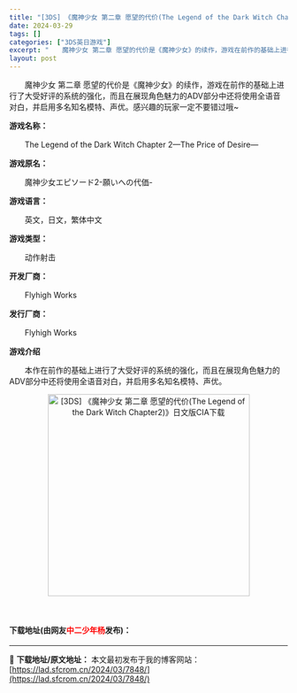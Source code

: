 ```yaml
---
title: "[3DS] 《魔神少女 第二章 愿望的代价(The Legend of the Dark Witch Chapter2)》日文版CIA下载"
date: 2024-03-29
tags: []
categories: ["3DS英日游戏"]
excerpt: "　　魔神少女 第二章 愿望的代价是《魔神少女》的续作，游戏在前作的基础上进行了大受好评的系统的强化，而且在展现角色魅力的ADV部分中还将使用全语音对白，并启用多名知名模特、声优。感兴趣的玩家一定不要错过哦~ 游戏名称： 　　The Legend of the Dark Witch Chapter 2&hellip;"
layout: post
---
```


 <p>　　魔神少女 第二章 愿望的代价是《魔神少女》的续作，游戏在前作的基础上进行了大受好评的系统的强化，而且在展现角色魅力的ADV部分中还将使用全语音对白，并启用多名知名模特、声优。感兴趣的玩家一定不要错过哦~</p> <p><strong>游戏名称：</strong></p> <p>　　The Legend of the Dark Witch Chapter 2&mdash;The Price of Desire&mdash;</p> <p><strong>游戏原名：</strong></p> <p>　　魔神少女エピソード2-願いへの代価-</p> <p><strong>游戏语言：</strong></p> <p>　　英文，日文，繁体中文</p> <p><strong>游戏类型：</strong></p> <p>　　动作射击</p> <p><strong>开发厂商：</strong></p> <p>　　Flyhigh Works</p> <p><strong>发行厂商：</strong></p> <p>　　Flyhigh Works</p> <p><strong>游戏介绍</strong></p> <p>　　本作在前作的基础上进行了大受好评的系统的强化，而且在展现角色魅力的ADV部分中还将使用全语音对白，并启用多名知名模特、声优。</p> <p align="center"><img align="" border="0" src="https://lad.sfcrom.cn/wp-content/uploads/2024/03/20240329_6606161e8af6e.webp" width="365" alt="[3DS] 《魔神少女 第二章 愿望的代价(The Legend of the Dark Witch Chapter2)》日文版CIA下载" /></p> <p>&nbsp;</p> <p><h4>下载地址(由网友<font color="red">中二少年杨</font>发布)：</h4></p> 

---
📖 **下载地址/原文地址：** 本文最初发布于我的博客网站：[https://lad.sfcrom.cn/2024/03/7848/](https://lad.sfcrom.cn/2024/03/7848/)
